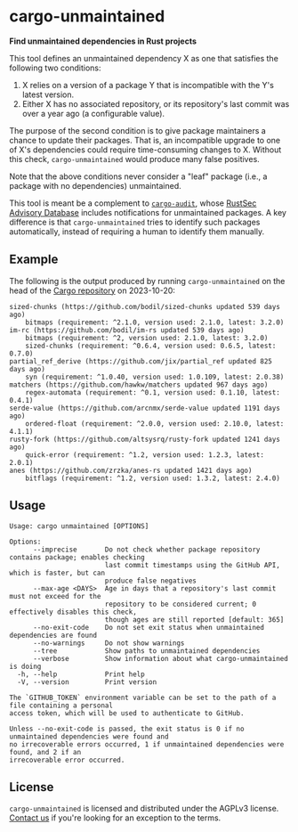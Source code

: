 # cargo-unmaintained

**Find unmaintained dependencies in Rust projects**

This tool defines an unmaintained dependency X as one that satisfies the following two conditions:

1. X relies on a version of a package Y that is incompatible with the Y's latest version.
2. Either X has no associated repository, or its repository's last commit was over a year ago (a configurable value).

The purpose of the second condition is to give package maintainers a chance to update their packages. That is, an incompatible upgrade to one of X's dependencies could require time-consuming changes to X. Without this check, `cargo-unmaintained` would produce many false positives.

Note that the above conditions never consider a "leaf" package (i.e., a package with no dependencies) unmaintained.

This tool is meant be a complement to [`cargo-audit`], whose [RustSec Advisory Database] includes notifications for unmaintained packages. A key difference is that `cargo-unmaintained` tries to identify such packages automatically, instead of requiring a human to identify them manually.

## Example

The following is the output produced by running `cargo-unmaintained` on the head of the [Cargo repository] on 2023-10-20:

```
sized-chunks (https://github.com/bodil/sized-chunks updated 539 days ago)
    bitmaps (requirement: ^2.1.0, version used: 2.1.0, latest: 3.2.0)
im-rc (https://github.com/bodil/im-rs updated 539 days ago)
    bitmaps (requirement: ^2, version used: 2.1.0, latest: 3.2.0)
    sized-chunks (requirement: ^0.6.4, version used: 0.6.5, latest: 0.7.0)
partial_ref_derive (https://github.com/jix/partial_ref updated 825 days ago)
    syn (requirement: ^1.0.40, version used: 1.0.109, latest: 2.0.38)
matchers (https://github.com/hawkw/matchers updated 967 days ago)
    regex-automata (requirement: ^0.1, version used: 0.1.10, latest: 0.4.1)
serde-value (https://github.com/arcnmx/serde-value updated 1191 days ago)
    ordered-float (requirement: ^2.0.0, version used: 2.10.0, latest: 4.1.1)
rusty-fork (https://github.com/altsysrq/rusty-fork updated 1241 days ago)
    quick-error (requirement: ^1.2, version used: 1.2.3, latest: 2.0.1)
anes (https://github.com/zrzka/anes-rs updated 1421 days ago)
    bitflags (requirement: ^1.2, version used: 1.3.2, latest: 2.4.0)
```

## Usage

```
Usage: cargo unmaintained [OPTIONS]

Options:
      --imprecise       Do not check whether package repository contains package; enables checking
                        last commit timestamps using the GitHub API, which is faster, but can
                        produce false negatives
      --max-age <DAYS>  Age in days that a repository's last commit must not exceed for the
                        repository to be considered current; 0 effectively disables this check,
                        though ages are still reported [default: 365]
      --no-exit-code    Do not set exit status when unmaintained dependencies are found
      --no-warnings     Do not show warnings
      --tree            Show paths to unmaintained dependencies
      --verbose         Show information about what cargo-unmaintained is doing
  -h, --help            Print help
  -V, --version         Print version

The `GITHUB_TOKEN` environment variable can be set to the path of a file containing a personal
access token, which will be used to authenticate to GitHub.

Unless --no-exit-code is passed, the exit status is 0 if no unmaintained dependencies were found and
no irrecoverable errors occurred, 1 if unmaintained dependencies were found, and 2 if an
irrecoverable error occurred.
```

## License

`cargo-unmaintained` is licensed and distributed under the AGPLv3 license. [Contact us](mailto:opensource@trailofbits.com) if you're looking for an exception to the terms.

[Cargo repository]: https://github.com/rust-lang/cargo
[`cargo-audit`]: https://github.com/rustsec/rustsec
[RustSec Advisory Database]: https://github.com/RustSec/advisory-db/

